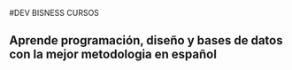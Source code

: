 #DEV BISNESS CURSOS

## Aprende programación, diseño y bases de datos con la mejor metodologia en español